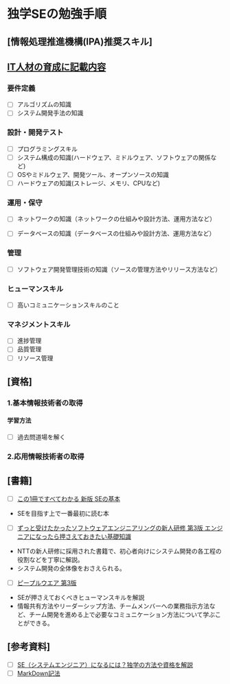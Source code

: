 # 独学SEの勉強手順

## [情報処理推進機構(IPA)推奨スキル]
## [IT人材の育成に記載内容](https://www.ipa.go.jp/jinzai/itss/download_V3_2011.html) ##
### 要件定義
 - [ ] アルゴリズムの知識
 - [ ] システム開発手法の知識

### 設計・開発テスト
 - [ ] プログラミングスキル
 - [ ] システム構成の知識(ハードウェア、ミドルウェア、ソフトウェアの関係など)
 - [ ] OSやミドルウェア、開発ツール、オープンソースの知識
 - [ ] ハードウェアの知識(ストレージ、メモリ、CPUなど)

### 運用・保守
- [ ] ネットワークの知識（ネットワークの仕組みや設計方法、運用方法など）

- [ ] データベースの知識（データベースの仕組みや設計方法、運用方法など）

### 管理
- [ ] ソフトウェア開発管理技術の知識（ソースの管理方法やリリース方法など）

### ヒューマンスキル
- [ ] 高いコミュニケーションスキルのこと

### マネジメントスキル
- [ ] 進捗管理
- [ ] 品質管理
- [ ] リソース管理

## [資格]
### 1.基本情報技術者の取得
#### 学習方法
- [ ] 過去問道場を解く

### 2.応用情報技術者の取得

## [書籍]
- [ ] [この1冊ですべてわかる 新版 SEの基本](https://www.amazon.co.jp/dp/4534059078/)
- SEを目指す上で一番最初に読む本

- [ ] [ずっと受けたかったソフトウェアエンジニアリングの新人研修 第3版 エンジニアになったら押さえておきたい基礎知識](https://www.amazon.co.jp/dp/4798157562/)
- NTTの新人研修に採用された書籍で、初心者向けにシステム開発の各工程の役割などを丁寧に解説。
- システム開発の全体像をおさえられる。

- [ ] [ピープルウエア 第3版](https://www.amazon.co.jp/dp/4822285243/)
- SEが押さえておくべきヒューマンスキルを解説
- 情報共有方法やリーダーシップ方法、チームメンバーへの業務指示方法など、チーム開発を進める上で必要なコミュニケーション方法について学ぶことができる。

## [参考資料]
- [ ] [SE（システムエンジニア）になるには？独学の方法や資格を解説](https://career.levtech.jp/guide/knowhow/article/174/)
- [ ] [MarkDown記法](https://qiita.com/Blueman81/items/72ca43681d16d44e21ad)
